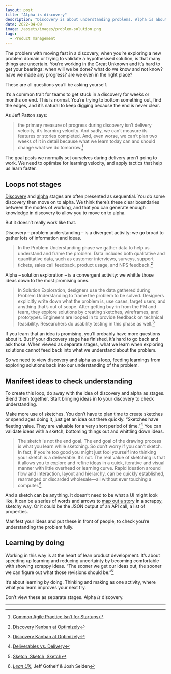 ```yaml
---
layout: post
title: "Alpha is discovery"
description: "Discovery is about understanding problems. Alpha is about exploring solutions. When viewed as separate stages, what we learn when exploring solutions cannot feed back into what we understand about the problem."
date: 2022-04-09
image: /assets/images/problem-solution.png
tags:
  - Product management
---
```


The problem with moving fast in a discovery, when you’re exploring a new problem domain or trying to validate a hypothesised solution, is that many things are uncertain. You’re working in the Great Unknown and it’s hard to get your bearings: when will we be done? what do we know and not know? have we made any progress? are we even in the right place?

These are all questions you’ll be asking yourself.

It’s a common trait for teams to get stuck in a discovery for weeks or months on end. This is normal. You’re trying to bottom something out, find the edges, and it’s natural to keep digging because the end is never clear.

As Jeff Patton says: 
> the primary measure of progress during discovery isn’t delivery velocity, it’s learning velocity. And sadly, we can’t measure its features or stories completed. And, even worse, we can’t plan two weeks of it in detail because what we learn today can and should change what we do tomorrow.[^1]

The goal posts we normally set ourselves during delivery aren’t going to work. We need to optimise for learning velocity, and apply tactics that help us learn faster.

## Loops not stages

[Discovery](https://www.gov.uk/service-manual/agile-delivery/how-the-discovery-phase-works) and [alpha](https://www.gov.uk/service-manual/agile-delivery/how-the-alpha-phase-works) stages are often presented as sequential. You do some discovery then move on to alpha. We think there’s these clear boundaries between the modes of working, and that you can generate enough knowledge in discovery to allow you to move on to alpha.

But it doesn’t really work like that.

Discovery – problem understanding – is a divergent activity: we go broad to gather lots of information and ideas.

> In the Problem Understanding phase we gather data to help us understand and frame the problem. Data includes both qualitative and quantitative data, such as customer interviews, surveys, support tickets, sales call feedback, product usage, and NPS feedback.[^2]

Alpha – solution exploration – is a convergent activity: we whittle those ideas down to the most promising ones.

> In Solution Exploration, designers use the data gathered during Problem Understanding to frame the problem to be solved. Designers explicitly write down what the problem is, use cases, target users, and anything that’s out of scope. After getting buy-in from the PM and team, they explore solutions by creating sketches, wireframes, and prototypes. Engineers are looped in to provide feedback on technical feasibility. Researchers do usability testing in this phase as well.[^3]

If you learn that an idea is promising, you’ll probably have more questions about it. But if your discovery stage has finished, it’s hard to go back and ask those. When viewed as separate stages, what we learn when exploring solutions cannot feed back into what we understand about the problem.

So we need to view discovery and alpha as a loop, feeding learnings from exploring solutions back into our understanding of the problem.

## Manifest ideas to check understanding

To create this loop, do away with the idea of discovery and alpha as stages. Blend them together. Start bringing ideas in to your discovery to check understanding.

Make more use of sketches. You don’t have to plan time to create sketches or spend ages doing it, just get an idea out there quickly. “Sketches have fleeting value. They are valuable for a very short period of time.”[^4] You can validate ideas with a sketch, bottoming things out and whittling down ideas.

> The sketch is not the end goal. The end goal of the drawing process is what you learn while sketching. So don’t worry if you can’t sketch. In fact, if you’re too good you might just fool yourself into thinking your sketch is a deliverable. It’s not. The real value of sketching is that it allows you to explore and refine ideas in a quick, iterative and visual manner with little overhead or learning curve. Rapid ideation around flow and interaction, layout and hierarchy, can be quickly established, rearranged or discarded wholesale—all without ever touching a computer.[^5]

And a sketch can be anything. It doesn’t need to be what a UI might look like, it can be a series of words and arrows to [map out a story](https://designnotes.blog.gov.uk/2016/04/21/how-to-make-a-user-journey-map/) in a scrappy, sketchy way. Or it could be the JSON output of an API call, a list of properties.

Manifest your ideas and put these in front of people, to check you’re understanding the problem fully.

## Learning by doing

Working in this way is at the heart of lean product development. It’s about speeding up learning and reducing uncertainty by becoming comfortable with showing scrappy ideas. “The sooner we get our ideas out, the sooner we can figure out what those revisions should be.”[^6]

It’s about learning by doing. Thinking and making as one activity, where what you learn improves your next try.

Don’t view these as separate stages. Alpha *is* discovery.

---

[^1]: [Common Agile Practice Isn’t for Startups](https://www.jpattonassociates.com/common-agile-isnt-for-startups/)

[^2]: [Discovery Kanban at Optimizely](https://jlzych.com/2016/07/17/discovery-kanban-at-optimizely/)

[^3]: [Discovery Kanban at Optimizely](https://jlzych.com/2016/07/17/discovery-kanban-at-optimizely/)

[^4]: [Deliverables vs. Delivery](https://52weeksofux.com/post/346650807/deliverables-vs-delivery)

[^5]: [Sketch, Sketch, Sketch](https://52weeksofux.com/post/346650933/sketch-sketch-sketch)

[^6]: [*Lean UX*](https://leanuxbook.com), Jeff Gothelf & Josh Seiden

